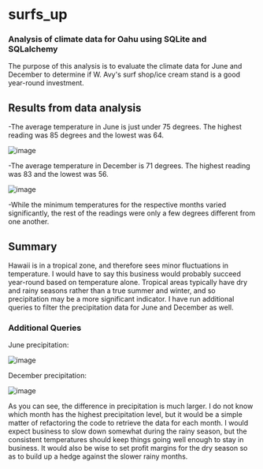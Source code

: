 # surfs_up
### Analysis of climate data for Oahu using SQLite and SQLalchemy

The purpose of this analysis is to evaluate the climate data for June and December to determine if W. Avy's surf shop/ice cream stand is a good year-round investment.

## Results from data analysis

-The average temperature in June is just under 75 degrees. The highest reading was 85 degrees and the lowest was 64.

![image](https://user-images.githubusercontent.com/84299125/129835049-3a2da71b-58fc-4fbe-8598-282756cf9348.png)


-The average temperature in December is 71 degrees. The highest reading was 83 and the lowest was 56.

![image](https://user-images.githubusercontent.com/84299125/129835096-f4fa2cda-1716-45cf-baf4-661dd4179c14.png)

-While the minimum temperatures for the respective months varied significantly, the rest of the readings were only a few degrees different from one another. 

## Summary

Hawaii is in a tropical zone, and therefore sees minor fluctuations in temperature. I would have to say this business would probably succeed year-round based on temperature alone. Tropical areas typically have dry and rainy seasons rather than a true summer and winter, and so precipitation may be a more significant indicator. I have run additional queries to filter the precipitation data for June and December as well. 

### Additional Queries

June precipitation:

![image](https://user-images.githubusercontent.com/84299125/129836217-d3e0285d-f645-46bb-a285-8c288b66fabe.png)

December precipitation:

![image](https://user-images.githubusercontent.com/84299125/129836279-d2435339-c3aa-4820-9127-a67b61f29bd8.png)

As you can see, the difference in precipitation is much larger. I do not know which month has the highest precipitation level, but it would be a simple matter of refactoring the code to retrieve the data for each month. I would expect business to slow down somewhat during the rainy season, but the consistent temperatures should keep things going well enough to stay in business. It would also be wise to set profit margins for the dry season so as to build up a hedge against the slower rainy months.
